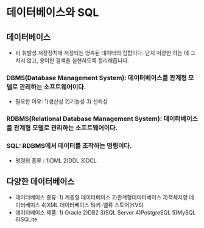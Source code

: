 # 데이터베이스와 SQL
## 데이터베이스
- 비 휘발성 저장장치에 저장되는 영속된 데이터의 집합이다. 단지 저장만 하는 데 그치지 않고, 용이한 검색을 실현하도록 정리해줍니다.
### DBMS(Database Management System): 데이터베이스를 관계형 모델로 관리하는 소프트웨어이다.
- 필요한 이유: 1)생산성 2)기능성 3) 신뢰성 
### RDBMS(Relational Database Management System): 데이터베이스를 관계형 모델로 관리하는 소프트웨어이다.
### SQL: RDBMS에서 데이터를 조작하는 명령이다.
- 명령의 종류 : 1)DML 2)DDL 3)DCL

## 다양한 데이터베이스
- 데이터베이스 종류: 1) 계층형 데이터베이스 2)관계형데이터베이스 3)객체지향 데이터베이스 4)XML 데이터베이스 5)키-밸류 스토어(KVS)
- 데이터베이스 제품: 1) Oracle 2)DB2 3)SQL Server 4)PostgreSQL 5)MySQL 6)SQLite

